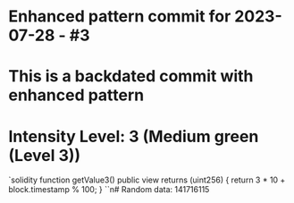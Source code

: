 ﻿# Enhanced pattern commit for 2023-07-28 - #3
# This is a backdated commit with enhanced pattern
# Intensity Level: 3 (Medium green (Level 3))
`solidity
function getValue3() public view returns (uint256) {
    return 3 * 10 + block.timestamp % 100;
}
``n# Random data: 141716115

